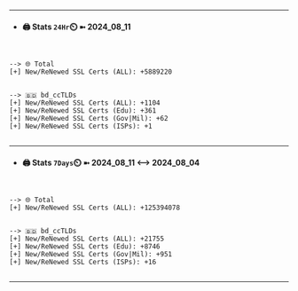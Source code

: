 

---
- #### 🖨️ **Stats** `24Hr`⏲️ ➼ 2024_08_11
```console


--> 🌐 Total
[+] New/ReNewed SSL Certs (ALL): +5889220


--> 🇧🇩 bd_ccTLDs
[+] New/ReNewed SSL Certs (ALL): +1104
[+] New/ReNewed SSL Certs (Edu): +361
[+] New/ReNewed SSL Certs (Gov|Mil): +62
[+] New/ReNewed SSL Certs (ISPs): +1


```

---
- #### 🖨️ **Stats** `7Days`⏲️ ➼ 2024_08_11 <--> 2024_08_04
```console


--> 🌐 Total
[+] New/ReNewed SSL Certs (ALL): +125394078


--> 🇧🇩 bd_ccTLDs
[+] New/ReNewed SSL Certs (ALL): +21755
[+] New/ReNewed SSL Certs (Edu): +8746
[+] New/ReNewed SSL Certs (Gov|Mil): +951
[+] New/ReNewed SSL Certs (ISPs): +16


```

---

